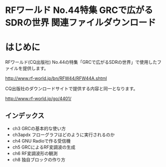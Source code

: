 RFワールド No.44特集 GRCで広がるSDRの世界 関連ファイルダウンロード
=========================================================

# はじめに

RFワールド(CQ出版社) No.44の特集「GRCで広がるSDRの世界」で使用したファイルを提供します。

http://www.rf-world.jp/bn/RFW44/RFW44A.shtml

CQ出版社のダウンロードサイトで提供する内容と同一となります。

http://www.rf-world.jp/go/4401/

## インデックス

* ch3 GRCの基本的な使い方
* ch3apdx フローグラフはどのように実行されるのか
* ch4 GNU Radioで作る受信機
* ch5 GRCによるRF変調波の生成
* ch6 RF変調波形の観測
* ch8 独自ブロックの作り方
